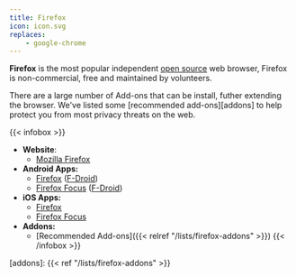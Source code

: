 ```yaml
---
title: Firefox
icon: icon.svg
replaces:
    - google-chrome
---
```


**Firefox** is the most popular independent [open source][floss] web browser, Firefox is non-commercial, free and maintained by volunteers.

There are a large number of Add-ons that can be install, futher extending the browser. We've listed some [recommended add-ons][addons] to help protect you from most privacy threats on the web.

{{< infobox >}}
- **Website**:
    - [Mozilla Firefox](https://www.mozilla.org/firefox/)
- **Android Apps:**
    - [Firefox](https://play.google.com/store/apps/details?id=org.mozilla.firefox&noprocess) ([F-Droid](https://f-droid.org/en/packages/org.mozilla.fennec_fdroid/))
    - [Firefox Focus](https://play.google.com/store/apps/details?id=org.mozilla.focus&noprocess) ([F-Droid](https://f-droid.org/en/packages/org.mozilla.klar/))
- **iOS Apps:**
    - [Firefox](https://apps.apple.com/app/firefox-private-safe-browser/id989804926)
    - [Firefox Focus](https://apps.apple.com/app/firefox-focus-privacy-browser/id1055677337)
- **Addons:**
    - [Recommended Add-ons]({{< relref "/lists/firefox-addons" >}})
{{< /infobox >}}

[floss]: https://web.archive.org/web/20180904102804/https://switching.social/what-is-open-source-software/
[addons]: {{< ref "/lists/firefox-addons" >}}